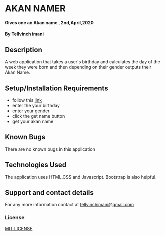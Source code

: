 # AKAN NAMER
####  Gives one an Akan name , 2nd,April,2020
#### By Tellvinch imani
## Description
A web application that takes a user's birthday and calculates the day of the week they were born and then depending on their gender outputs their Akan Name.  
## Setup/Installation Requirements
* follow this <u>[link](https://tellvinch.github.io/know-your-akan-name/)</u>
* enter the your birthday
* enter your gender
* click the get name button
* get your akan name

## Known Bugs
There are no known bugs in this application
## Technologies Used
The application uses HTML,CSS and Javascript.
Bootstrap is also helpful.
## Support and contact details
For any  more information contact at tellvinchimani@gmail.com
### License
<p><a href="License.md">MIT LICENSE</a></p
 